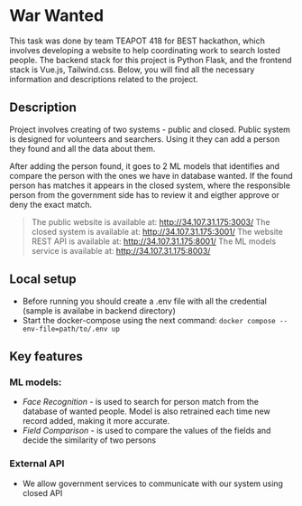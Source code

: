 # War Wanted
This task was done by team TEAPOT 418 for BEST hackathon, which involves developing a website to help coordinating work to search losted people.
The backend stack for this project is Python Flask, and the frontend stack is Vue.js, Tailwind.css.
Below, you will find all the necessary information and descriptions related to the project.

## Description
Project involves creating of two systems - public and closed.
Public system is designed for volunteers and searchers. Using it they can add a person they found and all the data about them.

After adding the person found, it goes to 2 ML models that identifies and compare the person with the ones we have in database wanted.
If the found person has matches it appears in the closed system, where the responsible person from the government side has to review it and eigther approve or deny the exact match.

> The public website is available at: http://34.107.31.175:3003/
> The closed system is available at: http://34.107.31.175:3001/
> The website REST API is available at: http://34.107.31.175:8001/
> The ML models service is available at: http://34.107.31.175:8003/


## Local setup
- Before running you should create a .env file with all the credential (sample is availabe in backend directory)
- Start the docker-compose using the next command:
`docker compose --env-file=path/to/.env up`


## Key features

### ML models:
- *Face Recognition* - is used to search for person match from the database of wanted people. Model is also retrained each time new record added, making it more accurate.
- *Field Comparison* - is used to compare the values of the fields and decide the similarity of two persons

### External API
- We allow government services to communicate with our system using closed API
